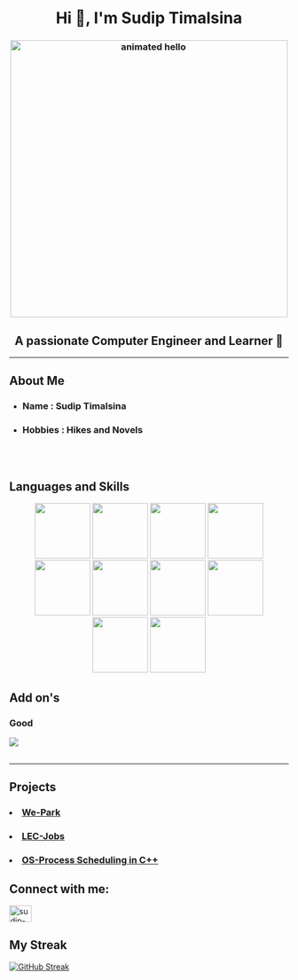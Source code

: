 
<h1 align="center">Hi 👋, I'm Sudip Timalsina</h1>
<h3 align="center">
 <img src="https://github.com/Anmol-Baranwal/Cool-GIFs-For-GitHub/assets/74038190/9be4d344-6782-461a-b5a6-32a07bf7b34e" width="500" alt="animated hello">
</h3>
<h2 align="center">A passionate Computer Engineer and Learner 🚀</h2>

<hr></hr>

## About Me 

- <h3>Name : Sudip Timalsina</h3>
- <h3>Hobbies : Hikes and Novels</h3>

</br>
</br>
 
## Languages and Skills

<div align="center">
<img src="https://user-images.githubusercontent.com/74038190/212257467-871d32b7-e401-42e8-a166-fcfd7baa4c6b.gif" width="100">
<img src="https://user-images.githubusercontent.com/74038190/212257460-738ff738-247f-4445-a718-cdd0ca76e2db.gif" width="100">
<img src="https://user-images.githubusercontent.com/74038190/238200441-1a797f46-efe4-41e6-9e75-5303e1bbcbfa.gif" width="100">
<img src="https://user-images.githubusercontent.com/74038190/212257454-16e3712e-945a-4ca2-b238-408ad0bf87e6.gif" width="100">
<img src="https://user-images.githubusercontent.com/74038190/212257468-1e9a91f1-b626-4baa-b15d-5c385dfa7ed2.gif" width="100">
<img src="https://user-images.githubusercontent.com/74038190/212257465-7ce8d493-cac5-494e-982a-5a9deb852c4b.gif" width="100">
<img src="https://user-images.githubusercontent.com/74038190/212281775-b468df30-4edc-4bf8-a4ee-f52e1aaddc86.gif" width="100">
<img src="https://user-images.githubusercontent.com/74038190/238200426-29fd6286-4e7b-4d6c-818f-c4765d5e39a9.gif" width="100">
<img src="https://user-images.githubusercontent.com/74038190/238200428-67f477ed-6624-42da-99f0-1a7b1a16eecb.gif" width="100">
<img src="https://user-images.githubusercontent.com/74038190/238200620-398b19b1-9aae-4c1f-8bc0-d172a2c08d68.gif" width="100">
</div>

## Add on's

<p align="center">
<h3>Good</h3>
<a href="https://skillicons.dev">
    <img src="https://skillicons.dev/icons?i=c,cpp,git,github,windows,figma" />
    </br>

    
</a>

</br>
<hr></hr>

## Projects
### <li>  <a href="https://github.com/SudipTimalsina/Minor_proj_LEC"> We-Park</a></li>
### <li> <a href="https://github.com/SudipTimalsina/lec-jobs-be"> LEC-Jobs </a></li>
### <li> <a href="https://github.com/SudipTimalsina/Operating-System-Lab"> OS-Process Scheduling in C++ </a></li>

## Connect with me:


<p align="left">
<a href="https://linkedin.com/in/sudip-timalsina-55b2a9219" target="blank"><img align="center" src="https://raw.githubusercontent.com/rahuldkjain/github-profile-readme-generator/master/src/images/icons/Social/linked-in-alt.svg" alt="sudip-timalsina-55b2a9219" height="30" width="40" /></a>
</p>

## My Streak

[![GitHub Streak](https://streak-stats.demolab.com?user=SudipTimalsina&theme=transparent&date_format=M%20j%5B%2C%20Y%5D&card_width=800)](https://git.io/streak-stats)
